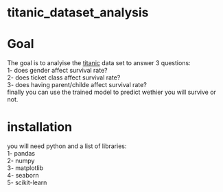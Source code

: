 # titanic_dataset_analysis

# Goal  
The goal is to analyise the [titanic](https://www.kaggle.com/c/titanic/data) data set to answer 3 questions:  
1- does gender affect survival rate?  
2- does ticket class affect survival rate?  
3- does having parent/childe affect survival rate?  
finally you can use the trained model to predict wethier you will survive or not.  
  
# installation  
you will need python and a list of libraries:  
1- pandas  
2- numpy  
3- matplotlib  
4- seaborn  
5- scikit-learn  

